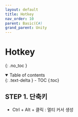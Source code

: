 ```yaml
---
layout: default
title: Hotkey
nav_order: 10
parent: Basic(C#)
grand_parent: Unity
---
```


# Hotkey
{: .no_toc }

<details open markdown="block">
  <summary>
    Table of contents
  </summary>
  {: .text-delta }
- TOC
{:toc}
</details>
<!------------------------------------ STEP ------------------------------------>

## STEP 1. 단축키

* Ctrl + Alt + 클릭 : 멀티 커서 생성
